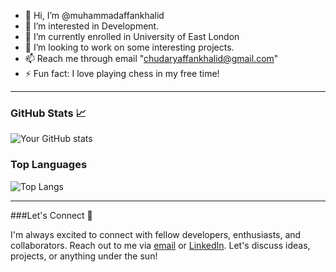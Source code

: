 - 👋 Hi, I’m @muhammadaffankhalid
- 👀 I’m interested in Development.
- 🌱 I’m currently enrolled in University of East London
- 💞️ I’m looking to work on some interesting projects.
- 📫 Reach me through email "chudaryaffankhalid@gmail.com"
- ⚡ Fun fact: I love playing chess in my free time!
---
### GitHub Stats 📈

![Your GitHub stats](https://github-readme-stats.vercel.app/api?username=muhammadaffankhalid&show_icons=true&theme=radical)

### Top Languages

![Top Langs](https://github-readme-stats.vercel.app/api/top-langs/?username=muhammadaffankhalid&layout=compact&theme=radical)

---
###Let's Connect 🤝

I'm always excited to connect with fellow developers, enthusiasts, and collaborators. Reach out to me via [email](chudaryaffankhalid@gmail.com) or [LinkedIn](https://www.linkedin.com/in/affan-khalid/). Let's discuss ideas, projects, or anything under the sun!

<!---
muhammadaffankhalid/muhammadaffankhalid is a ✨ special ✨ repository because its `README.md` (this file) appears on your GitHub profile.
You can click the Preview link to take a look at your changes.
--->
